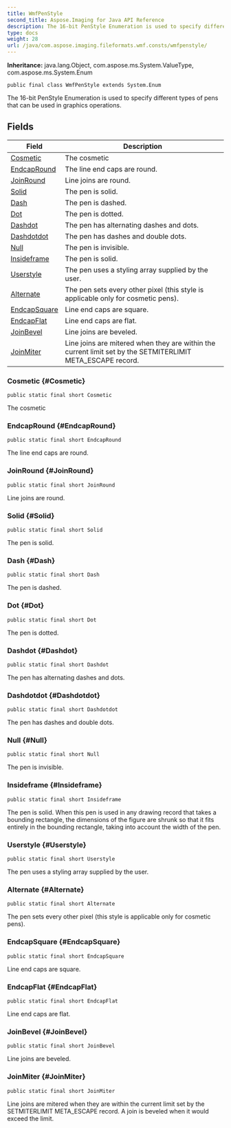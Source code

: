 ```yaml
---
title: WmfPenStyle
second_title: Aspose.Imaging for Java API Reference
description: The 16-bit PenStyle Enumeration is used to specify different types of pens that can be used in graphics operations.
type: docs
weight: 28
url: /java/com.aspose.imaging.fileformats.wmf.consts/wmfpenstyle/
---
```

**Inheritance:**
java.lang.Object, com.aspose.ms.System.ValueType, com.aspose.ms.System.Enum
```
public final class WmfPenStyle extends System.Enum
```

The 16-bit PenStyle Enumeration is used to specify different types of pens that can be used in graphics operations.
## Fields

| Field | Description |
| --- | --- |
| [Cosmetic](#Cosmetic) | The cosmetic |
| [EndcapRound](#EndcapRound) | The line end caps are round. |
| [JoinRound](#JoinRound) | Line joins are round. |
| [Solid](#Solid) | The pen is solid. |
| [Dash](#Dash) | The pen is dashed. |
| [Dot](#Dot) | The pen is dotted. |
| [Dashdot](#Dashdot) | The pen has alternating dashes and dots. |
| [Dashdotdot](#Dashdotdot) | The pen has dashes and double dots. |
| [Null](#Null) | The pen is invisible. |
| [Insideframe](#Insideframe) | The pen is solid. |
| [Userstyle](#Userstyle) | The pen uses a styling array supplied by the user. |
| [Alternate](#Alternate) | The pen sets every other pixel (this style is applicable only for cosmetic pens). |
| [EndcapSquare](#EndcapSquare) | Line end caps are square. |
| [EndcapFlat](#EndcapFlat) | Line end caps are flat. |
| [JoinBevel](#JoinBevel) | Line joins are beveled. |
| [JoinMiter](#JoinMiter) | Line joins are mitered when they are within the current limit set by the SETMITERLIMIT META\_ESCAPE record. |
### Cosmetic {#Cosmetic}
```
public static final short Cosmetic
```


The cosmetic

### EndcapRound {#EndcapRound}
```
public static final short EndcapRound
```


The line end caps are round.

### JoinRound {#JoinRound}
```
public static final short JoinRound
```


Line joins are round.

### Solid {#Solid}
```
public static final short Solid
```


The pen is solid.

### Dash {#Dash}
```
public static final short Dash
```


The pen is dashed.

### Dot {#Dot}
```
public static final short Dot
```


The pen is dotted.

### Dashdot {#Dashdot}
```
public static final short Dashdot
```


The pen has alternating dashes and dots.

### Dashdotdot {#Dashdotdot}
```
public static final short Dashdotdot
```


The pen has dashes and double dots.

### Null {#Null}
```
public static final short Null
```


The pen is invisible.

### Insideframe {#Insideframe}
```
public static final short Insideframe
```


The pen is solid. When this pen is used in any drawing record that takes a bounding rectangle, the dimensions of the figure are shrunk so that it fits entirely in the bounding rectangle, taking into account the width of the pen.

### Userstyle {#Userstyle}
```
public static final short Userstyle
```


The pen uses a styling array supplied by the user.

### Alternate {#Alternate}
```
public static final short Alternate
```


The pen sets every other pixel (this style is applicable only for cosmetic pens).

### EndcapSquare {#EndcapSquare}
```
public static final short EndcapSquare
```


Line end caps are square.

### EndcapFlat {#EndcapFlat}
```
public static final short EndcapFlat
```


Line end caps are flat.

### JoinBevel {#JoinBevel}
```
public static final short JoinBevel
```


Line joins are beveled.

### JoinMiter {#JoinMiter}
```
public static final short JoinMiter
```


Line joins are mitered when they are within the current limit set by the SETMITERLIMIT META\_ESCAPE record. A join is beveled when it would exceed the limit.

